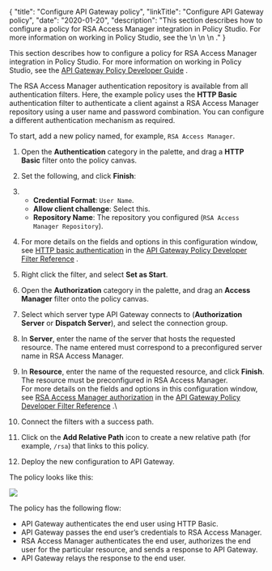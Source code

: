 {
"title": "Configure API Gateway policy",
"linkTitle": "Configure API Gateway policy",
"date": "2020-01-20",
"description": "This section describes how to configure a policy for RSA Access Manager integration in Policy Studio. For more information on working in Policy Studio, see the \\n \\n \\n ."
}
﻿

This section describes how to configure a policy for RSA Access Manager integration in Policy Studio. For more information on working in Policy Studio, see the
[API Gateway Policy Developer Guide](/bundle/APIGateway_77_PolicyDevGuide_allOS_en_HTML5/)
.

The RSA Access Manager authentication repository is available from all authentication filters. Here, the example policy uses the **HTTP Basic** authentication filter to authenticate a client against a RSA Access Manager repository using a user name and password combination. You can configure a different authentication mechanism as required.

To start, add a new policy named, for example, `RSA Access Manager`.

1.  Open the **Authentication** category in the palette, and drag a **HTTP Basic** filter onto the policy canvas.
2.  Set the following, and click **Finish**:
3.  -   **Credential Format**: `User Name`.
    -   **Allow client challenge**: Select this.
    -   **Repository Name**: The repository you configured (`RSA Access Manager Repository`).

4.  For more details on the fields and options in this configuration window, see
    [HTTP basic authentication](/csh?context=506&product=prod-api-gateway-77)
    in the
    [API Gateway Policy Developer Filter Reference](/bundle/APIGateway_77_PolicyDevFilterReference_allOS_en_HTML5/)
    .
5.  Right click the filter, and select **Set as Start**.
6.  Open the **Authorization** category in the palette, and drag an **Access Manager** filter onto the policy canvas.
7.  Select which server type API Gateway connects to (**Authorization Server** or **Dispatch Server**), and select the connection group.
8.  In **Server**, enter the name of the server that hosts the requested resource. The name entered must correspond to a preconfigured server name in RSA Access Manager.
9.  In **Resource**, enter the name of the requested resource, and click **Finish**. The resource must be preconfigured in RSA Access Manager.\
    For more details on the fields and options in this configuration window, see
    [RSA Access Manager authorization](/csh?context=514&product=prod-api-gateway-77)
    in the
    [API Gateway Policy Developer Filter Reference](/bundle/APIGateway_77_PolicyDevFilterReference_allOS_en_HTML5/)
    .\
10. Connect the filters with a success path.
11. Click on the **Add Relative Path** icon to create a new relative path (for example, `/rsa`) that links to this policy.
12. Deploy the new configuration to API Gateway.

The policy looks like this:

![](/Images/IntegrationGuides/auth_auth/rsa_policy.png)

The policy has the following flow:

-   API Gateway authenticates the end user using HTTP Basic.
-   API Gateway passes the end user’s credentials to RSA Access Manager.
-   RSA Access Manager authenticates the end user, authorizes the end user for the particular resource, and sends a response to API Gateway.
-   API Gateway relays the response to the end user.

